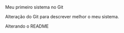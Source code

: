 Meu primeiro sistema no Git

Alteração do Git para descrever melhor o meu sistema.

Alterando o README